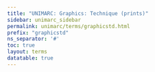 ```yaml
---
title: "UNIMARC: Graphics: Technique (prints)"
sidebar: unimarc_sidebar
permalink: unimarc/terms/graphicstd.html
prefix: "graphicstd"
ns_separator: '#'
toc: true
layout: terms
datatable: true
---
```

